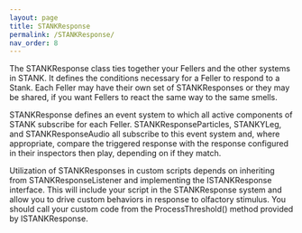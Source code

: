 ```yaml
---
layout: page
title: STANKResponse
permalink: /STANKResponse/
nav_order: 8
---
```


The STANKResponse class ties together your Fellers and the other systems in STANK.  It defines the conditions necessary for a Feller to respond to a Stank.  Each Feller may have their own set of STANKResponses or they may be shared, if you want Fellers to react the same way to the same smells.

STANKResponse defines an event system to which all active components of STANK subscribe for each Feller.  STANKResponseParticles, STANKYLeg, and STANKResponseAudio all subscribe to this event system and, where appropriate, compare the triggered response with the response configured in their inspectors then play, depending on if they match.

Utilization of STANKResponses in custom scripts depends on inheriting from STANKResponseListener and implementing the ISTANKResponse interface.  This will include your script in the STANKResponse system and allow you to drive custom behaviors in response to olfactory stimulus.  You should call your custom code from the ProcessThreshold() method provided by ISTANKResponse.
